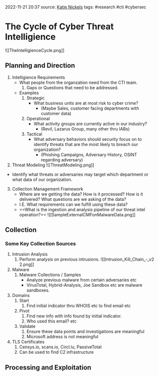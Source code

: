 2022-11-21 20:37
source: [Katie Nickels](https://www.youtube.com/watch?v=J7e74QLVxCk)
tags: #research #cti #cybersec


# The Cycle of Cyber Threat Intelligience

![[TheIntelligienceCycle.png]]

## Planning and Direction

1. Intelligience Requirements
	- What people from the organzation need from the CTI team.
		1. Gaps or Questions that need to be addressed.
	- Examples
		1. Strategic
			 - What business units are at most risk to cyber crime?
				 - (Maybe Sales, customer facing departments with customer data)
		 2. Operational
			 - What activity groups are currently active in our industry?
				 - (Revil, Lazarus Group, many other thru IABs)
		 3. Tactical
			 - What adversary behaviors should security focus on to identify threats that are the most likely to breach our organization?
				 - (Phishing Campaigns, Adversary History, OSINT regarding adversary)
2. Threat Modeling
 ![[ThreatModeling.png]]
- Identify what threats or adversaries may target which department or what data of our organization.

3. Collection Management Framework
	 - Where are we getting the data? How is it processed? How is it delivered? What questions are we asking of the data?
	 - I.E. What requirements can we fulfill using these data?
	 - ==What is the ingestion and analysis pipeline of our threat intel operation?==
	 ![[SampleExternalCMFonMalwareData.png]]

## Collection
### Some Key Collection Sources
1. Intrusion Analysis
	1. Perform analysis on previous intrusions.
		![[Intrusion_Kill_Chain_-_v2 2.png]]
2. Malware
	1. Malware Collections / Samples
		- Analyze previous malware from certain adversaries etc
		- VirusTotal, Hybrid-Analysis, Joe Sandbox etc are malware sandboxes.
3. Domains
	1. Start
		 1. Find initial indicator thru WHOIS etc to find email etc
	2. Pivot
		 1. Find new info with info found by initial indicator.
		 2. Who used this email? etc
	3. Validate
		 1. Ensure these data points and investigations are meaningful
		 2. Microsoft address is not meaningful
4. TLS Certificates
	1. Censys.io, scans.io, Circl.lu, PassiveTotal
	2. Can be used to find C2 infrastructure

## Processing and Exploitation

